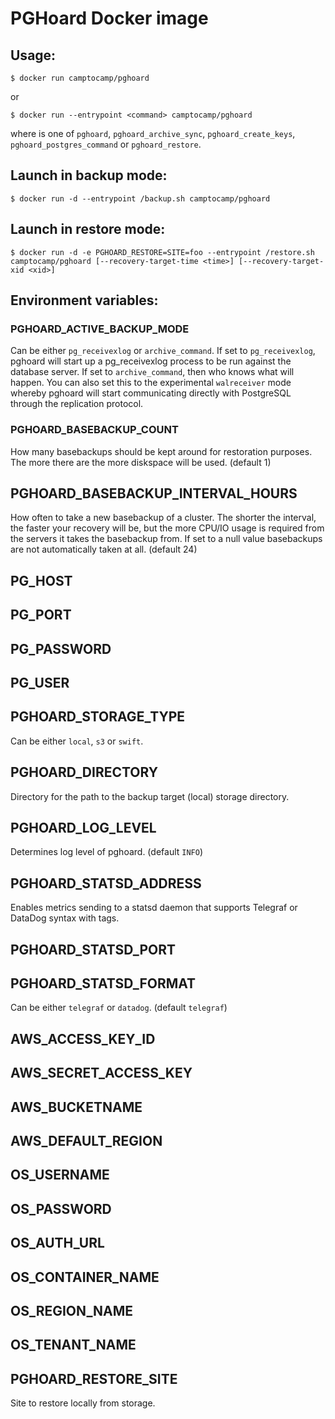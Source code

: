 PGHoard Docker image
====================

Usage:
------

```shell
$ docker run camptocamp/pghoard
```

or

```shell
$ docker run --entrypoint <command> camptocamp/pghoard
```

where <command> is one of `pghoard`, `pghoard_archive_sync`, `pghoard_create_keys`, `pghoard_postgres_command` or `pghoard_restore`.

Launch in backup mode:
----------------------

```shell
$ docker run -d --entrypoint /backup.sh camptocamp/pghoard
```

Launch in restore mode:
-----------------------

```shell
$ docker run -d -e PGHOARD_RESTORE=SITE=foo --entrypoint /restore.sh camptocamp/pghoard [--recovery-target-time <time>] [--recovery-target-xid <xid>]
```

Environment variables:
----------------------

### PGHOARD_ACTIVE_BACKUP_MODE

Can be either `pg_receivexlog` or `archive_command`. If set to `pg_receivexlog`, pghoard will start up a pg_receivexlog process to be run against the database server. If set to `archive_command`, then who knows what will happen. You can also set this to the experimental `walreceiver` mode whereby pghoard will start communicating directly with PostgreSQL through the replication protocol.

### PGHOARD_BASEBACKUP_COUNT

How many basebackups should be kept around for restoration purposes. The more there are the more diskspace will be used. (default 1)

## PGHOARD_BASEBACKUP_INTERVAL_HOURS

How often to take a new basebackup of a cluster. The shorter the interval, the faster your recovery will be, but the more CPU/IO usage is required from the servers it takes the basebackup from. If set to a null value basebackups are not automatically taken at all. (default 24)

## PG_HOST

## PG_PORT

## PG_PASSWORD

## PG_USER

## PGHOARD_STORAGE_TYPE

Can be either `local`, `s3` or `swift`.

## PGHOARD_DIRECTORY

Directory for the path to the backup target (local) storage directory.

## PGHOARD_LOG_LEVEL

Determines log level of pghoard. (default `INFO`)

## PGHOARD_STATSD_ADDRESS

Enables metrics sending to a statsd daemon that supports Telegraf or DataDog syntax with tags.

## PGHOARD_STATSD_PORT

## PGHOARD_STATSD_FORMAT

Can be either `telegraf` or `datadog`. (default `telegraf`)

## AWS_ACCESS_KEY_ID

## AWS_SECRET_ACCESS_KEY

## AWS_BUCKETNAME

## AWS_DEFAULT_REGION

## OS_USERNAME

## OS_PASSWORD

## OS_AUTH_URL

## OS_CONTAINER_NAME

## OS_REGION_NAME

## OS_TENANT_NAME

## PGHOARD_RESTORE_SITE

Site to restore locally from storage.
